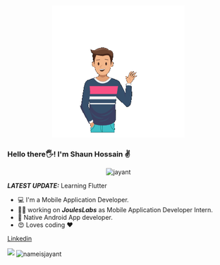 <p align="center">
<img src="https://github.com/shaunhossain/shaunhossain/blob/main/hello_there.gif" height="300px"/> </p>

### Hello there🖐️! I'm Shaun Hossain ✌️
<p align="center"> <img src="https://komarev.com/ghpvc/?username=shaunhossain" alt="jayant" /> </p>

_**LATEST UPDATE:**_ Learning Flutter

- 💻 I'm a Mobile Application Developer.
- 👨‍💻 working on ***JoulesLabs*** as Mobile Application Developer Intern.
- 📱 Native Android App developer.
- 😍 Loves coding ❤️

<a href="https://www.linkedin.com/in/shaunhossain/"> Linkedin </a>


<img src="https://github-readme-stats.vercel.app/api?username=shaunhossain&&show_icons=true&title_color=ffffff&icon_color=bb2acf&text_color=daf7dc&bg_color=151515">

<img align="center" src="https://github-readme-stats.vercel.app/api/top-langs/?username=shaunhossain&theme=black-blue" alt="nameisjayant"/>
